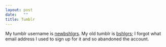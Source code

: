 ```yaml
---
layout: post
date:   ""
title: Tumblr
---
```


My tumblr username is [newbshlgrs](http://newbshlgrs.tumblr.com/). My old tumblr is [bshlgrs](http://bshlgrs.tumblr.com); I forgot what email address I used to sign up for it and so abandoned the account.

